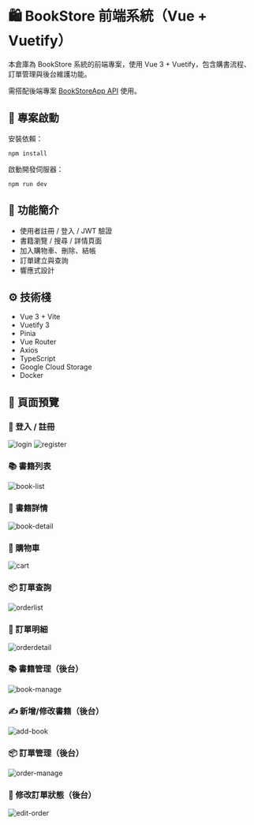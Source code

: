 # 🛍️ BookStore 前端系統（Vue + Vuetify）

本倉庫為 BookStore 系統的前端專案，使用 Vue 3 + Vuetify，包含購書流程、訂單管理與後台維護功能。

需搭配後端專案 [BookStoreApp API]([https://github.com/你的帳號/BookStoreApp](https://github.com/mockingbird48763/BookStoreApp)) 使用。

## 🚀 專案啟動
安裝依賴：
```
npm install
```

啟動開發伺服器：
```
npm run dev
```

## 🧩 功能簡介
- 使用者註冊 / 登入 / JWT 驗證
- 書籍瀏覽 / 搜尋 / 詳情頁面
- 加入購物車、刪除、結帳
- 訂單建立與查詢
- 響應式設計

## ⚙️ 技術棧
- Vue 3 + Vite
- Vuetify 3
- Pinia
- Vue Router
- Axios
- TypeScript
- Google Cloud Storage
- Docker

## 📸 頁面預覽
### 🔐 登入 / 註冊
![login](https://github.com/user-attachments/assets/3fbc97a3-8395-4f4a-bc3f-65b3deaaecbf)
![register](https://github.com/user-attachments/assets/da77567b-6d4a-4a65-a892-5709ac9ec074)

### 📚 書籍列表	
![book-list](https://github.com/user-attachments/assets/1b77ad73-eb89-4adc-b7ce-a79c10cac44a)

### 📖 書籍詳情
![book-detail](https://github.com/user-attachments/assets/1c3de8e5-294b-4430-83f0-bf387965bc8d)

### 🛒 購物車
![cart](https://github.com/user-attachments/assets/dfa67778-8ea8-46ec-a777-58c14003a3c0)

### 📦 訂單查詢	
![orderlist](https://github.com/user-attachments/assets/4332b192-8243-467a-bca7-542603021988)

### 🧾 訂單明細
![orderdetail](https://github.com/user-attachments/assets/dd7b63ca-c855-4d15-8fc4-4f8a0ecf3182)

### 📚 書籍管理（後台）
![book-manage](https://github.com/user-attachments/assets/0e94ca90-6b80-40b4-881d-609c14121b6f)

### ✍️ 新增/修改書籍（後台）
![add-book](https://github.com/user-attachments/assets/c8c11a50-a847-45d6-8791-34e70569f039)

### 📦 訂單管理（後台）
![order-manage](https://github.com/user-attachments/assets/d2122064-6103-47ac-bcb3-41064a9d0ee3)

### 🔄 修改訂單狀態（後台）
![edit-order](https://github.com/user-attachments/assets/919d993a-652b-4fa3-9da8-ac2b93b51272)
